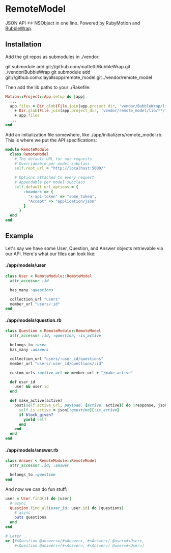 # RemoteModel


JSON API <-> NSObject in one line. Powered by RubyMotion and [BubbleWrap](https://github.com/mattetti/BubbleWrap/).

## Installation

Add the git repos as submodules in ./vendor:

  git submodule add git://github.com/mattetti/BubbleWrap.git ./vendor/BubbleWrap
  git submodule add git://github.com:clayallsopp/remote_model.git ./vendor/remote_model

Then add the lib paths to your ./Rakefile:

```ruby
Motion::Project::App.setup do |app|
  ...
  app.files = Dir.glob(File.join(app.project_dir, 'vendor/BubbleWrap/lib/**/*.rb')) 
    + Dir.glob(File.join(app.project_dir, 'vendor/remote_model/lib/**/*.rb')) 
    + app.files
  ...
end
```

Add an initialization file somewhere, like ./app/initializers/remote_model.rb. This is where we put the API specifications:

```ruby
module RemoteModule
  class RemoteModel
    # The default URL for our requests.
    # Overrideable per model subclass
    self.root_url = "http://localhost:5000/"

    # Options attached to every request
    # Appendable per model subclass
    self.default_url_options = {
        :headers => {
          "x-api-token" => "some_token",
          "Accept" => "application/json"
        }
      }
  end
end
```

## Example

Let's say we have some User, Question, and Answer objects retrievable via our API. Here's what our files can look like:

#### ./app/models/user
```ruby
class User < RemoteModule::RemoteModel
  attr_accessor :id

  has_many :questions

  collection_url "users"
  member_url "users/:id"
end
```

#### ./app/models/question.rb
```ruby
class Question < RemoteModule::RemoteModel
  attr_accessor :id, :question, :is_active

  belongs_to :user
  has_many :answers

  collection_url "users/:user_id/questions"
  member_url "users/:user_id/questions/:id"

  custom_urls :active_url => member_url + "/make_active"

  def user_id
    user && user.id
  end

  def make_active(active)
    post(self.active_url, payload: {active: active}) do |response, json|
      self.is_active = json[:question][:is_active]
      if block_given?
        yield self
      end
    end
  end
end
```

#### ./app/models/answer.rb
```ruby
class Answer < RemoteModule::RemoteModel
  attr_accessor :id, :answer

  belongs_to :question
end
```

And now we can do fun stuff:

```ruby
user = User.find(1) do |user|
  # async
  Question.find_all(user_id: user.id) do |questions|
    # async
    puts questions
  end
end

# Later...
=> [#<Question @answers=[#<Answer>, #<Answer>] @user=#<User>, 
    #<Question @answers=[#<Answer>, #<Answer>] @user=#<User>]
```